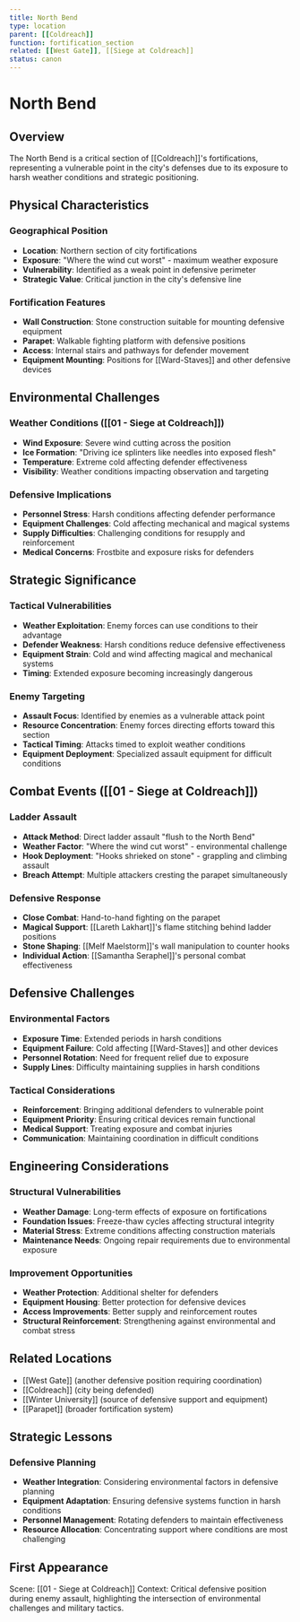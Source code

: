 ```yaml
---
title: North Bend
type: location
parent: [[Coldreach]]
function: fortification_section
related: [[West Gate]], [[Siege at Coldreach]]
status: canon
---
```


# North Bend

## Overview
The North Bend is a critical section of [[Coldreach]]'s fortifications, representing a vulnerable point in the city's defenses due to its exposure to harsh weather conditions and strategic positioning.

## Physical Characteristics
### Geographical Position
- **Location**: Northern section of city fortifications
- **Exposure**: "Where the wind cut worst" - maximum weather exposure
- **Vulnerability**: Identified as a weak point in defensive perimeter
- **Strategic Value**: Critical junction in the city's defensive line

### Fortification Features
- **Wall Construction**: Stone construction suitable for mounting defensive equipment
- **Parapet**: Walkable fighting platform with defensive positions
- **Access**: Internal stairs and pathways for defender movement
- **Equipment Mounting**: Positions for [[Ward-Staves]] and other defensive devices

## Environmental Challenges
### Weather Conditions ([[01 - Siege at Coldreach]])
- **Wind Exposure**: Severe wind cutting across the position
- **Ice Formation**: "Driving ice splinters like needles into exposed flesh"
- **Temperature**: Extreme cold affecting defender effectiveness
- **Visibility**: Weather conditions impacting observation and targeting

### Defensive Implications
- **Personnel Stress**: Harsh conditions affecting defender performance
- **Equipment Challenges**: Cold affecting mechanical and magical systems
- **Supply Difficulties**: Challenging conditions for resupply and reinforcement
- **Medical Concerns**: Frostbite and exposure risks for defenders

## Strategic Significance
### Tactical Vulnerabilities
- **Weather Exploitation**: Enemy forces can use conditions to their advantage
- **Defender Weakness**: Harsh conditions reduce defensive effectiveness
- **Equipment Strain**: Cold and wind affecting magical and mechanical systems
- **Timing**: Extended exposure becoming increasingly dangerous

### Enemy Targeting
- **Assault Focus**: Identified by enemies as a vulnerable attack point
- **Resource Concentration**: Enemy forces directing efforts toward this section
- **Tactical Timing**: Attacks timed to exploit weather conditions
- **Equipment Deployment**: Specialized assault equipment for difficult conditions

## Combat Events ([[01 - Siege at Coldreach]])
### Ladder Assault
- **Attack Method**: Direct ladder assault "flush to the North Bend"
- **Weather Factor**: "Where the wind cut worst" - environmental challenge
- **Hook Deployment**: "Hooks shrieked on stone" - grappling and climbing assault
- **Breach Attempt**: Multiple attackers cresting the parapet simultaneously

### Defensive Response
- **Close Combat**: Hand-to-hand fighting on the parapet
- **Magical Support**: [[Lareth Lakhart]]'s flame stitching behind ladder positions
- **Stone Shaping**: [[Melf Maelstorm]]'s wall manipulation to counter hooks
- **Individual Action**: [[Samantha Seraphel]]'s personal combat effectiveness

## Defensive Challenges
### Environmental Factors
- **Exposure Time**: Extended periods in harsh conditions
- **Equipment Failure**: Cold affecting [[Ward-Staves]] and other devices
- **Personnel Rotation**: Need for frequent relief due to exposure
- **Supply Lines**: Difficulty maintaining supplies in harsh conditions

### Tactical Considerations
- **Reinforcement**: Bringing additional defenders to vulnerable point
- **Equipment Priority**: Ensuring critical devices remain functional
- **Medical Support**: Treating exposure and combat injuries
- **Communication**: Maintaining coordination in difficult conditions

## Engineering Considerations
### Structural Vulnerabilities
- **Weather Damage**: Long-term effects of exposure on fortifications
- **Foundation Issues**: Freeze-thaw cycles affecting structural integrity
- **Material Stress**: Extreme conditions affecting construction materials
- **Maintenance Needs**: Ongoing repair requirements due to environmental exposure

### Improvement Opportunities
- **Weather Protection**: Additional shelter for defenders
- **Equipment Housing**: Better protection for defensive devices
- **Access Improvements**: Better supply and reinforcement routes
- **Structural Reinforcement**: Strengthening against environmental and combat stress

## Related Locations
- [[West Gate]] (another defensive position requiring coordination)
- [[Coldreach]] (city being defended)
- [[Winter University]] (source of defensive support and equipment)
- [[Parapet]] (broader fortification system)

## Strategic Lessons
### Defensive Planning
- **Weather Integration**: Considering environmental factors in defensive planning
- **Equipment Adaptation**: Ensuring defensive systems function in harsh conditions
- **Personnel Management**: Rotating defenders to maintain effectiveness
- **Resource Allocation**: Concentrating support where conditions are most challenging

## First Appearance
Scene: [[01 - Siege at Coldreach]]
Context: Critical defensive position during enemy assault, highlighting the intersection of environmental challenges and military tactics.
